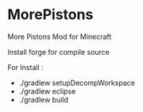 MorePistons
============

More Pistons Mod for Minecraft

Install forge for compile source

For Install :
  
 - ./gradlew setupDecompWorkspace
 - ./gradlew eclipse
 - ./gradlew build

